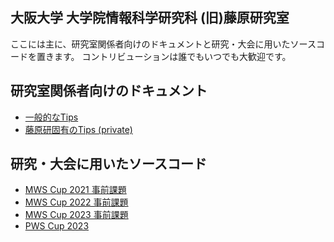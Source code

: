 ## 大阪大学 大学院情報科学研究科 (旧)藤原研究室

ここには主に、研究室関係者向けのドキュメントと研究・大会に用いたソースコードを置きます。
コントリビューションは誰でもいつでも大歓迎です。

## 研究室関係者向けのドキュメント

* [一般的なTips](https://github.com/fseclab-osaka/tips_pub)
* [藤原研固有のTips (private)](https://github.com/fseclab-osaka/tips_priv)

## 研究・大会に用いたソースコード

* [MWS Cup 2021 事前課題](https://github.com/fseclab-osaka/MWS-CUP-2021-FSE)
* [MWS Cup 2022 事前課題](https://github.com/fseclab-osaka/MWS2022_public)
* [MWS Cup 2023 事前課題](https://github.com/fseclab-osaka/mwscup2023)
* [PWS Cup 2023](https://github.com/fseclab-osaka/pwscup2023-public)
